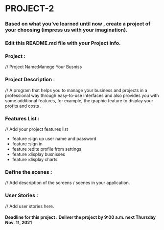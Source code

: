 # PROJECT-2

### Based on what you’ve learned until now , create a project of your choosing (impress us with your imagination).
### Edit this README.md file with your Project info.


### Project : 
// Project Name:Manege Your Busniss

### Project Description :
// A program that helps you to manage your business and projects in a professional way through easy-to-use interfaces and also provides you with some additional features, for example, the graphic feature to display your profits and costs .


### Features List :
// Add your project features list
- feature :sign up user name and password
- feature :sign in
- feature :edite profile from settings
- feature :display busnisses
- feature :display charts

### Define the scenes :
// Add description of the screens / scenes in your application.


### User Stories :
// Add user stories here.   




#### Deadline for this project :  Deliver the project by 9:00 a.m. next Thursday Nov. 11, 2021 
